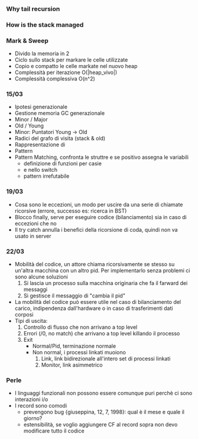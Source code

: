 ### Why tail recursion
### How is the stack managed
### Mark & Sweep
- Divido la memoria in 2
- Ciclo sullo stack per markare le celle utilizzate
- Copio e compatto le celle markate nel nuovo heap
- Complessità per iterazione O(|heap_vivo|) 
- Complessità complessiva O(n^2)

### 15/03
- Ipotesi generazionale
- Gestione memoria GC generazionale
- Minor / Major
- Old / Young
- Minor: Puntatori Young -> Old
- Radici del grafo di visita (stack & old)
- Rappresentazione di 
- Pattern
- Pattern Matching, confronta le struttre e se positivo assegna le variabili
	- definizione di funzioni per casie
	- e nello switch
	- pattern irrefutabile

### 19/03
- Cosa sono le eccezioni, un modo per uscire da una serie di chiamate ricorsive (errore, successo es: ricerca in BST)
- Blocco finally, serve per eseguire codice (bilanciamento) sia in caso di eccezioni che no
- Il try catch annulla i benefici della ricorsione di coda, quindi non va usato in server

### 22/03
- Mobilità del codice, un attore chiama ricorsivamente se stesso su un'altra macchina con un altro pid. Per implementarlo senza problemi ci sono alcune soluzioni
	1. Si lascia un processo sulla macchina originaria che fa il farward dei messaggi
	2. Si gestisce il messaggio di "cambia il pid"
- La mobilità del codice può essere utile nel caso di bilanciamento del carico, indipendenza dall'hardware o in caso di trasferimenti dati corposi
- Tipi di uscita:
	1. Controllo di flusso che non arrivano a top level
	2. Errori (/0, no match) che arrivano a top level killando il processo
	3. Exit
		- Normal/Pid, terminazione normale
		- Non normal, i processi linkati muoiono
			1. Link, link bidirezionale all'intero set di processi linkati
			2. Monitor, link asimmetrico

### Perle
- I linguaggi funzionali non possono essere comunque puri perchè ci sono interazioni i/o
- I record sono comodi
	- prevengono bug {giuseppina, 12, 7, 1998}: qual è il mese e quale il giorno?
	- estensibilità, se voglio aggiungere CF al record sopra non devo modificare tutto il codice

